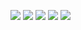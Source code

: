 ![](http://github-profile-summary-cards.vercel.app/api/cards/profile-details?username=arika0093&theme=algolia)
![](http://github-profile-summary-cards.vercel.app/api/cards/repos-per-language?username=arika0093&theme=algolia)
![](http://github-profile-summary-cards.vercel.app/api/cards/most-commit-language?username=arika0093&theme=algolia)
![](http://github-profile-summary-cards.vercel.app/api/cards/stats?username=arika0093&theme=algolia)
![](http://github-profile-summary-cards.vercel.app/api/cards/productive-time?username=arika0093&theme=algolia&utcOffset=9)
